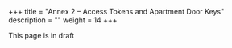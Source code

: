 +++
title = "Annex 2 – Access Tokens and Apartment Door Keys"
description = ""
weight = 14
+++

This page is in draft